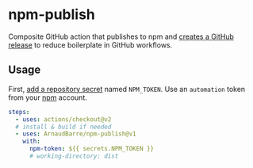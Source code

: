 # npm-publish

Composite GitHub action that publishes to npm and [creates a GitHub release](https://github.com/ArnaudBarre/github-release) to reduce boilerplate in GitHub workflows.

## Usage

First, [add a repository secret](https://docs.github.com/en/actions/security-guides/encrypted-secrets#creating-encrypted-secrets-for-a-repository) named `NPM_TOKEN`. Use an `automation` token from your [npm](https://www.npmjs.com/) account.

```yml
steps:
  - uses: actions/checkout@v2
  # install & build if needed
  - uses: ArnaudBarre/npm-publish@v1
    with:
      npm-token: ${{ secrets.NPM_TOKEN }}
      # working-directory: dist
```

